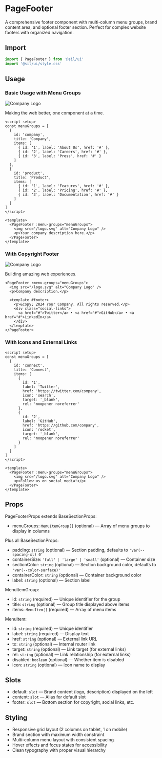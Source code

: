 # PageFooter

A comprehensive footer component with multi-column menu groups, brand content area, and optional footer section. Perfect for complex website footers with organized navigation.

## Import

```ts
import { PageFooter } from '@sil/ui'
import '@sil/ui/style.css'
```

## Usage

### Basic Usage with Menu Groups

<Example>
  <PageFooter 
    :menu-groups="[
      {
        id: 'company',
        title: 'Company',
        items: [
          { id: '1', label: 'About Us', href: '#' },
          { id: '2', label: 'Careers', href: '#' },
          { id: '3', label: 'Press', href: '#' }
        ]
      },
      {
        id: 'product',
        title: 'Product',
        items: [
          { id: '1', label: 'Features', href: '#' },
          { id: '2', label: 'Pricing', href: '#' },
          { id: '3', label: 'Documentation', href: '#' }
        ]
      },
      {
        id: 'support',
        title: 'Support',
        items: [
          { id: '1', label: 'Help Center', href: '#' },
          { id: '2', label: 'Contact', href: '#' },
          { id: '3', label: 'Status', href: '#' }
        ]
      }
    ]"
  >
    <img src="https://via.placeholder.com/150x40/3b82f6/ffffff?text=BRAND" alt="Company Logo" />
    <p>Making the web better, one component at a time.</p>
  </PageFooter>
</Example>

```vue
<script setup>
const menuGroups = [
  {
    id: 'company',
    title: 'Company',
    items: [
      { id: '1', label: 'About Us', href: '#' },
      { id: '2', label: 'Careers', href: '#' },
      { id: '3', label: 'Press', href: '#' }
    ]
  },
  {
    id: 'product',
    title: 'Product',
    items: [
      { id: '1', label: 'Features', href: '#' },
      { id: '2', label: 'Pricing', href: '#' },
      { id: '3', label: 'Documentation', href: '#' }
    ]
  }
]
</script>

<template>
  <PageFooter :menu-groups="menuGroups">
    <img src="/logo.svg" alt="Company Logo" />
    <p>Your company description here.</p>
  </PageFooter>
</template>
```

### With Copyright Footer

<Example>
  <PageFooter 
    :menu-groups="[
      {
        id: 'legal',
        title: 'Legal',
        items: [
          { id: '1', label: 'Privacy Policy', href: '#' },
          { id: '2', label: 'Terms of Service', href: '#' }
        ]
      }
    ]"
  >
    <img src="https://via.placeholder.com/150x40/3b82f6/ffffff?text=BRAND" alt="Company Logo" />
    <p>Building amazing web experiences.</p>
    <template #footer>
      <p>&copy; 2024 Your Company. All rights reserved.</p>
      <p>Made with ❤️ using Vue.js</p>
    </template>
  </PageFooter>
</Example>

```vue
<PageFooter :menu-groups="menuGroups">
  <img src="/logo.svg" alt="Company Logo" />
  <p>Company description.</p>
  
  <template #footer>
    <p>&copy; 2024 Your Company. All rights reserved.</p>
    <div class="social-links">
      <a href="#">Twitter</a> • <a href="#">GitHub</a> • <a href="#">LinkedIn</a>
    </div>
  </template>
</PageFooter>
```

### With Icons and External Links

```vue
<script setup>
const menuGroups = [
  {
    id: 'connect',
    title: 'Connect',
    items: [
      { 
        id: '1', 
        label: 'Twitter', 
        href: 'https://twitter.com/company', 
        icon: 'search',
        target: '_blank',
        rel: 'noopener noreferrer'
      },
      { 
        id: '2', 
        label: 'GitHub', 
        href: 'https://github.com/company', 
        icon: 'rocket',
        target: '_blank',
        rel: 'noopener noreferrer'
      }
    ]
  }
]
</script>

<template>
  <PageFooter :menu-groups="menuGroups">
    <img src="/logo.svg" alt="Company Logo" />
    <p>Follow us on social media!</p>
  </PageFooter>
</template>
```

## Props

PageFooterProps extends BaseSectionProps:
- menuGroups: `MenuItemGroup[]` (optional) — Array of menu groups to display in columns

Plus all BaseSectionProps:
- padding: `string` (optional) — Section padding, defaults to `'var(--spacing-xl) 0'`
- containerSize: `'full' | 'large' | 'small'` (optional) — Container size
- sectionColor: `string` (optional) — Section background color, defaults to `'var(--color-surface)'`
- containerColor: `string` (optional) — Container background color
- label: `string` (optional) — Section label

MenuItemGroup:
- id: `string` (required) — Unique identifier for the group
- title: `string` (optional) — Group title displayed above items
- items: `MenuItem[]` (required) — Array of menu items

MenuItem:
- id: `string` (required) — Unique identifier
- label: `string` (required) — Display text
- href: `string` (optional) — External link URL
- to: `string` (optional) — Internal router link
- target: `string` (optional) — Link target (for external links)
- rel: `string` (optional) — Link relationship (for external links)
- disabled: `boolean` (optional) — Whether item is disabled
- icon: `string` (optional) — Icon name to display

## Slots

- default: `slot` — Brand content (logo, description) displayed on the left
- content: `slot` — Alias for default slot
- footer: `slot` — Bottom section for copyright, social links, etc.

## Styling

- Responsive grid layout (2 columns on tablet, 1 on mobile)
- Brand section with maximum width constraint
- Multi-column menu layout with consistent spacing
- Hover effects and focus states for accessibility
- Clean typography with proper visual hierarchy